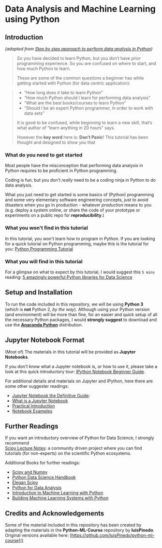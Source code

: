 # Data Analysis and Machine Learning using Python

## Introduction

_(adapted from [Step by step approach to perform data analysis in Python](https://bigdata-madesimple.com/step-by-step-approach-to-perform-data-analysis-using-python/))_

>So you have decided to learn Python, but you don’t have prior programming experience. 
>So you are confused on where to start, and how much Python to learn.
>
> These are some of the common questions a beginner has while getting started with Python (for data centric application):

> * “How long does it take to learn Python”
> * “How much Python should I learn for performing data analysis”
> * “What are the best books/courses to learn Python”
> * “Should I be an expert Python programmer, in order to work with data sets”
>
>It is good to be confused, while beginning to learn a new skill, that’s what author of “learn anything in 20 hours” says. 
>
> However the **key word** here is: **Don’t Panic**! This tutorial has been thought and designed to show you that 

### What do you need to get started

Most people have the misconception that performing data analysis in Python requires to be proficient in Python 
programming. 

Coding is fun, but you don't *really* need to be a coding ninja in Python to do data analysis. 

What you just need to get started is some basics of (Python) programming and some very elementary software engineering
concepts, just to avoid disasters when you go in production - whatever _production_ means to you (e.g. deploy a system online, or 
share the code of your prototype or experiments on a public repo for **reproducibility**.)

### What you won't find in this tutorial

In this tutorial, you won't learn how to program in Python. 
If you are looking for a quick tutorial on Python programming, maybe this is the tutorial for you: 
[Python Programming Tutorial](https://github.com/leriomaggio/python-tutorial)

### What you will find in this tutorial

For a glimpse on what to expect by this tutorial, I would suggest this `5 mins` reading: 
[5 amazingly powerful Python libraries for Data Science](http://bigdataexaminer.com/2015/05/18/5-amazingly-powerful-python-libraries-for-data-science/) 


## Setup and Installation

To run the code included in this repository, we will be using **Python 3** (which is **not** Python 2, _by the way_).
Although using your Python version (and environment) will be more than fine, for an easier and quick setup of all the 
necessary Python packages, I would **strongly suggest** to download and use the
[**Anaconda Python**](https://www.anaconda.com/distribution/) distribution.

## Jupyter Notebook Format

(Most of) The materials in this tutorial will be provided as **Jupyter Notebooks**.

If you don't know what a Jupyter notebook is, or how to use it, please take a look at this quick
introductory tour: 
[IPython Notebook Beginner Guide](http://jupyter-notebook-beginner-guide.readthedocs.io/en/latest/index.html).

For additional details and materials on Jupyter and IPython, here there are some other suggester readings:

- [Jupyter Notebook the Definitive Guide](https://www.datacamp.com/community/tutorials/tutorial-jupyter-notebook):
- [What is a Jupyter Notebook](https://www.datacamp.com/community/tutorials/tutorial-jupyter-notebook#WhatIs)
- [Practical Introduction](https://www.datacamp.com/community/tutorials/tutorial-jupyter-notebook##UseJupyter)
- [Notebook Examples](https://www.datacamp.com/community/tutorials/tutorial-jupyter-notebook##NotebookExamples)


## Further Readings

If you want an introductory overview of Python for Data Science, I strongly recommend  
[Scipy Lecture Notes](http://www.scipy-lectures.org): a community driven project where you can find
tutorials (for non-experts) on the scientific Python ecosystems.

Additional Books for further readings:

- [Scipy and Numpy](http://shop.oreilly.com/product/0636920020219.do)
- [Python Data Science Handbook](http://shop.oreilly.com/product/0636920034919.do)
- [Elegan Scipy](http://shop.oreilly.com/product/0636920038481.do)
- [Python for Data Analysis](http://shop.oreilly.com/product/0636920023784.do)
- [Introduction to Machine Learning with Python](http://shop.oreilly.com/product/0636920030515.do)
- [Building Machine Learning Systems with Python](https://www.packtpub.com/big-data-and-business-intelligence/building-machine-learning-systems-python)

## Credits and Acknowledgements

Some of the material included in this repository has been created by adapting the materials in the **Python-ML-Course** repository by **luisPinedo**. 
Original versions available here: [https://github.com/luisPinedo/python-ml-course]()
